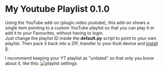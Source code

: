 # My Youtube Playlist 0.1.0
Using the YouTube add-on (plugin.video.youtube), this add-on shows a single item pointing to a custom YouTube playlist so that you can play it or add it to your Favourites, without having to login.  
Just change the playlist ID inside the **default.py** script to point to your own playlist. Then pack it back into a ZIP, transfer to your Kodi device and [install it](https://kodi.wiki/view/HOW-TO:Install_add-ons_from_zip_files).

I recommend keeping your YT playlist as "unlisted" so that only you know about it, like this:
![playlist settings](https://images2.imgbox.com/c8/19/rz1jW6aT_o.png)
